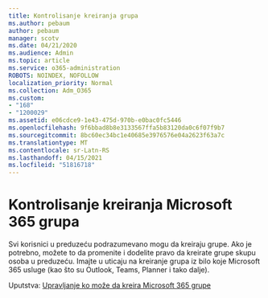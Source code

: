 ```yaml
---
title: Kontrolisanje kreiranja grupa
ms.author: pebaum
author: pebaum
manager: scotv
ms.date: 04/21/2020
ms.audience: Admin
ms.topic: article
ms.service: o365-administration
ROBOTS: NOINDEX, NOFOLLOW
localization_priority: Normal
ms.collection: Adm_O365
ms.custom:
- "168"
- "1200029"
ms.assetid: e06cdce9-1e43-475d-970b-e0bac0fc5446
ms.openlocfilehash: 9f6bbad8b8e3133567ffa5b83120da0c6f07f9b7
ms.sourcegitcommit: 8bc60ec34bc1e40685e3976576e04a2623f63a7c
ms.translationtype: MT
ms.contentlocale: sr-Latn-RS
ms.lasthandoff: 04/15/2021
ms.locfileid: "51816718"
---
```

# <a name="control-creation-of-microsoft-365-groups"></a>Kontrolisanje kreiranja Microsoft 365 grupa

Svi korisnici u preduzeću podrazumevano mogu da kreiraju grupe. Ako je potrebno, možete to da promenite i dodelite pravo da kreirate grupe skupu osoba u preduzeću. Imajte u uticaju na kreiranje grupa iz bilo koje Microsoft 365 usluge (kao što su Outlook, Teams, Planner i tako dalje).
  
Uputstva: [Upravljanje ko može da kreira Microsoft 365 grupe](https://docs.microsoft.com/microsoft-365/admin/create-groups/manage-creation-of-groups)
